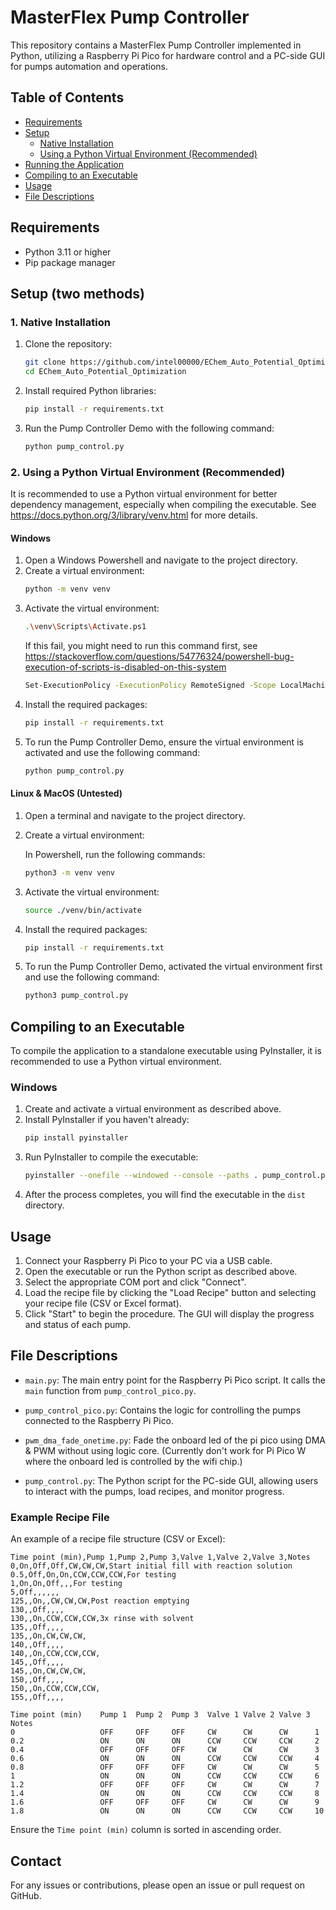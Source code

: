 
# MasterFlex Pump Controller

This repository contains a MasterFlex Pump Controller implemented in Python, utilizing a Raspberry Pi Pico for hardware control and a PC-side GUI for pumps automation and operations.

## Table of Contents
- [Requirements](#requirements)
- [Setup](#setup)
  - [Native Installation](#native-installation)
  - [Using a Python Virtual Environment (Recommended)](#using-a-python-virtual-environment-recommended)
- [Running the Application](#running-the-application)
- [Compiling to an Executable](#compiling-to-an-executable)
- [Usage](#usage)
- [File Descriptions](#file-descriptions)

## Requirements

- Python 3.11 or higher
- Pip package manager

## Setup (two methods)

### 1. Native Installation

1. Clone the repository:
    ```sh
    git clone https://github.com/intel00000/EChem_Auto_Potential_Optimization.git
    cd EChem_Auto_Potential_Optimization
    ```
2. Install required Python libraries:
    ```sh
    pip install -r requirements.txt
    ```
3. Run the Pump Controller Demo with the following command:
    ```sh
    python pump_control.py
    ```

### 2. Using a Python Virtual Environment (Recommended)

It is recommended to use a Python virtual environment for better dependency management, especially when compiling the executable. See https://docs.python.org/3/library/venv.html for more details.

#### Windows

1. Open a Windows Powershell and navigate to the project directory.
2. Create a virtual environment:
    ```sh
    python -m venv venv
    ```
3. Activate the virtual environment:
    ```sh
    .\venv\Scripts\Activate.ps1
    ```
    If this fail, you might need to run this command first, see https://stackoverflow.com/questions/54776324/powershell-bug-execution-of-scripts-is-disabled-on-this-system
    ```sh
    Set-ExecutionPolicy -ExecutionPolicy RemoteSigned -Scope LocalMachine
    ```
5. Install the required packages:
    ```sh
    pip install -r requirements.txt
    ```
6. To run the Pump Controller Demo, ensure the virtual environment is activated and use the following command:
    ```sh
    python pump_control.py
    ```

#### Linux & MacOS (Untested)

1. Open a terminal and navigate to the project directory.
2. Create a virtual environment:

    In Powershell, run the following commands:
    ```sh
    python3 -m venv venv
    ```
3. Activate the virtual environment:
    ```sh
    source ./venv/bin/activate
    ```
4. Install the required packages:
    ```sh
    pip install -r requirements.txt
    ```
5. To run the Pump Controller Demo, activated the virtual environment first and use the following command:
    ```sh
    python3 pump_control.py
    ```

## Compiling to an Executable

To compile the application to a standalone executable using PyInstaller, it is recommended to use a Python virtual environment.

### Windows

1. Create and activate a virtual environment as described above.
2. Install PyInstaller if you haven't already:
    ```sh
    pip install pyinstaller
    ```
3. Run PyInstaller to compile the executable:
    ```sh
    pyinstaller --onefile --windowed --console --paths . pump_control.py
    ```
4. After the process completes, you will find the executable in the `dist` directory.

## Usage

1. Connect your Raspberry Pi Pico to your PC via a USB cable.
2. Open the executable or run the Python script as described above.
3. Select the appropriate COM port and click "Connect".
4. Load the recipe file by clicking the "Load Recipe" button and selecting your recipe file (CSV or Excel format).
5. Click "Start" to begin the procedure. The GUI will display the progress and status of each pump.

## File Descriptions

- `main.py`: The main entry point for the Raspberry Pi Pico script. It calls the `main` function from `pump_control_pico.py`.
- `pump_control_pico.py`: Contains the logic for controlling the pumps connected to the Raspberry Pi Pico.
- `pwm_dma_fade_onetime.py`: Fade the onboard led of the pi pico using DMA & PWM without using logic core. (Currently don't work for Pi Pico W where the onboard led is controlled by the wifi chip.)

- `pump_control.py`: The Python script for the PC-side GUI, allowing users to interact with the pumps, load recipes, and monitor progress.

### Example Recipe File
An example of a recipe file structure (CSV or Excel):
```csv
Time point (min),Pump 1,Pump 2,Pump 3,Valve 1,Valve 2,Valve 3,Notes
0,On,Off,Off,CW,CW,CW,Start initial fill with reaction solution
0.5,Off,On,On,CCW,CCW,CCW,For testing
1,On,On,Off,,,For testing
5,Off,,,,,,
125,,On,,CW,CW,CW,Post reaction emptying
130,,Off,,,,
130,,On,CCW,CCW,CCW,3x rinse with solvent
135,,Off,,,,
135,,On,CW,CW,CW,
140,,Off,,,,
140,,On,CCW,CCW,CCW,
145,,Off,,,,
145,,On,CW,CW,CW,
150,,Off,,,,
150,,On,CCW,CCW,CCW,
155,,Off,,,,
```

```excel
Time point (min)	Pump 1	Pump 2	Pump 3	Valve 1	Valve 2	Valve 3	Notes
0	                OFF	    OFF	    OFF	    CW	    CW	    CW	    1
0.2	                ON	    ON	    ON	    CCW	    CCW	    CCW	    2
0.4	                OFF	    OFF	    OFF	    CW	    CW	    CW	    3
0.6	                ON	    ON	    ON	    CCW	    CCW	    CCW	    4
0.8	                OFF	    OFF	    OFF	    CW	    CW	    CW	    5
1	                ON	    ON	    ON	    CCW	    CCW	    CCW	    6
1.2	                OFF	    OFF	    OFF	    CW	    CW	    CW	    7
1.4	                ON	    ON	    ON	    CCW	    CCW	    CCW	    8
1.6	                OFF	    OFF	    OFF	    CW	    CW	    CW	    9
1.8	                ON	    ON	    ON	    CCW	    CCW	    CCW	    10
```

Ensure the `Time point (min)` column is sorted in ascending order.

## Contact

For any issues or contributions, please open an issue or pull request on GitHub.
